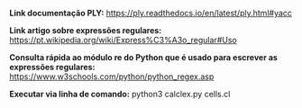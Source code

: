 **Link documentação PLY:** https://ply.readthedocs.io/en/latest/ply.html#yacc

**Link artigo sobre expressões regulares:** https://pt.wikipedia.org/wiki/Express%C3%A3o_regular#Uso

**Consulta rápida ao módulo re do Python que é usado para escrever as expressões regulares:** https://www.w3schools.com/python/python_regex.asp

**Executar via linha de comando:** python3 calclex.py cells.cl
